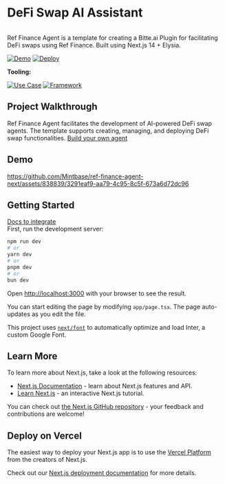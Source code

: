 # DeFi Swap AI Assistant 
<img src="https://i.imgur.com/xUkwJiK.png" alt="cover_image"  width="0" />

Ref Finance Agent is a template for creating a Bitte.ai Plugin for facilitating DeFi swaps using Ref Finance. Built using Next.js 14 + Elysia.

[![Demo](https://img.shields.io/badge/Demo-Visit%20Demo-brightgreen)](https://ref-finance-agent-next.vercel.app/)
[![Deploy](https://img.shields.io/badge/Deploy-on%20Vercel-blue)](https://vercel.com/new/clone?repository-url=https%3A%2F%2Fgithub.com%2FMintbase%2Fref-finance-agent-next)

**Tooling:**

[![Use Case](https://img.shields.io/badge/Use%20Case-AI-blue)](#)
[![Framework](https://img.shields.io/badge/Framework-Next.js%2014-blue)](#)

## Project Walkthrough

Ref Finance Agent facilitates the development of AI-powered DeFi swap agents. The template supports creating, managing, and deploying DeFi swap functionalities.
[Build your own agent](https://docs.mintbase.xyz/ai/assistant-plugins)


## Demo
https://github.com/Mintbase/ref-finance-agent-next/assets/838839/3291eaf9-aa79-4c95-8c5f-673a6d72dc96

## Getting Started
[Docs to integrate](https://docs.mintbase.xyz/ai/assistant-plugins)  
First, run the development server:

```bash
npm run dev
# or
yarn dev
# or
pnpm dev
# or
bun dev
```

Open [http://localhost:3000](http://localhost:3000) with your browser to see the result.

You can start editing the page by modifying `app/page.tsx`. The page auto-updates as you edit the file.

This project uses [`next/font`](https://nextjs.org/docs/basic-features/font-optimization) to automatically optimize and load Inter, a custom Google Font.

## Learn More

To learn more about Next.js, take a look at the following resources:

- [Next.js Documentation](https://nextjs.org/docs) - learn about Next.js features and API.
- [Learn Next.js](https://nextjs.org/learn) - an interactive Next.js tutorial.

You can check out [the Next.js GitHub repository](https://github.com/vercel/next.js/) - your feedback and contributions are welcome!

## Deploy on Vercel

The easiest way to deploy your Next.js app is to use the [Vercel Platform](https://vercel.com/new?utm_medium=default-template&filter=next.js&utm_source=create-next-app&utm_campaign=create-next-app-readme) from the creators of Next.js.

Check out our [Next.js deployment documentation](https://nextjs.org/docs/deployment) for more details.

<img src="https://global.discourse-cdn.com/standard17/uploads/ref_finance/original/1X/64017832ba00463abe25fb22ff922d59a244792f.png" alt="detail_image" width="0" />

